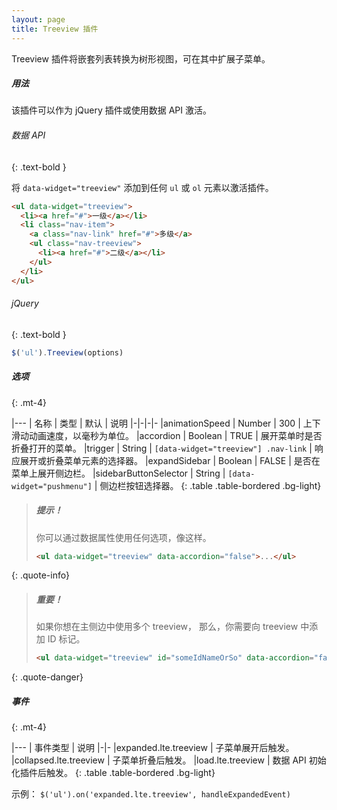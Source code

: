 ```yaml
---
layout: page
title: Treeview 插件
---
```


Treeview 插件将嵌套列表转换为树形视图，可在其中扩展子菜单。 

##### 用法
该插件可以作为 jQuery 插件或使用数据 API 激活。 

###### 数据 API
{: .text-bold }

将 `data-widget="treeview"` 添加到任何 `ul` 或 `ol` 元素以激活插件。 

```html
<ul data-widget="treeview">
  <li><a href="#">一级</a></li>
  <li class="nav-item">
    <a class="nav-link" href="#">多级</a>
    <ul class="nav-treeview">
      <li><a href="#">二级</a></li>
    </ul>
  </li>
</ul>
```

###### jQuery
{: .text-bold }
```js
$('ul').Treeview(options)
```

##### 选项
{: .mt-4}

|---
| 名称 | 类型 | 默认 | 说明
|-|-|-|-
|animationSpeed | Number | 300 | 上下滑动动画速度，以毫秒为单位。
|accordion | Boolean | TRUE | 展开菜单时是否折叠打开的菜单。
|trigger | String | `[data-widget="treeview"] .nav-link` |  响应展开或折叠菜单元素的选择器。 
|expandSidebar | Boolean | FALSE | 是否在菜单上展开侧边栏。
|sidebarButtonSelector | String | `[data-widget="pushmenu"]` | 侧边栏按钮选择器。
{: .table .table-bordered .bg-light}

> ##### 提示！
> 你可以通过数据属性使用任何选项，像这样。
> ```html
> <ul data-widget="treeview" data-accordion="false">...</ul>
> ```
{: .quote-info}

> ##### 重要！
> 如果你想在主侧边中使用多个 treeview， 
> 那么，你需要向 treeview 中添加 ID 标记。
> ```html
> <ul data-widget="treeview" id="someIdNameOrSo" data-accordion="false">...</ul>
> ```
{: .quote-danger}

##### 事件
{: .mt-4}

|---
| 事件类型 | 说明
|-|-
|expanded.lte.treeview | 子菜单展开后触发。
|collapsed.lte.treeview | 子菜单折叠后触发。
|load.lte.treeview | 数据 API 初始化插件后触发。
{: .table .table-bordered .bg-light}

示例： `$('ul').on('expanded.lte.treeview', handleExpandedEvent)`

